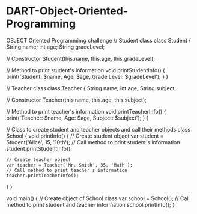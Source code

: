 # DART-Object-Oriented-Programming
OBJECT Oriented Programmimg challenge
// Student class
class Student {
  String name;
  int age;
  String gradeLevel;

  // Constructor
  Student(this.name, this.age, this.gradeLevel);

  // Method to print student's information
  void printStudentInfo() {
    print('Student: $name, Age: $age, Grade Level: $gradeLevel');
  }
}

// Teacher class
class Teacher {
  String name;
  int age;
  String subject;

  // Constructor
  Teacher(this.name, this.age, this.subject);

  // Method to print teacher's information
  void printTeacherInfo() {
    print('Teacher: $name, Age: $age, Subject: $subject');
  }
}

// Class to create student and teacher objects and call their methods
class School {
  void printInfo() {
    // Create student object
    var student = Student('Alice', 15, '10th');
    // Call method to print student's information
    student.printStudentInfo();

    // Create teacher object
    var teacher = Teacher('Mr. Smith', 35, 'Math');
    // Call method to print teacher's information
    teacher.printTeacherInfo();
  }
}

void main() {
  // Create object of School class
  var school = School();
  // Call method to print student and teacher information
  school.printInfo();
}
